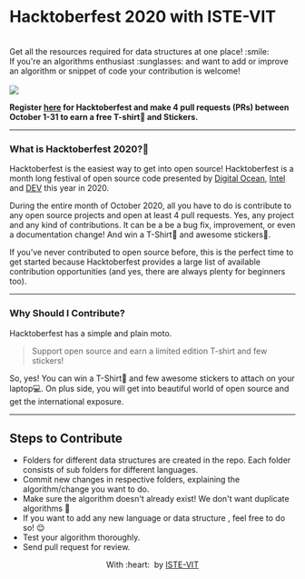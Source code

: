 <h1>
 Hacktoberfest 2020 with ISTE-VIT
</h1>
<br> Get all the resources required for data structures at one place! :smile: 
<br>
If you're an algorithms enthusiast :sunglasses: and want to add or improve an algorithm or snippet of code your contribution is welcome! 
<br>

<br>
<img src="https://github.com/Manasvi070902/project-ideas/blob/master/Hacktober.png">

**Register [here](https://hacktoberfest.digitalocean.com) for Hacktoberfest and make 4 pull requests (PRs) between October 1-31 to earn a free T-shirt:tshirt: and Stickers.**

***

### What is Hacktoberfest 2020?:thinking:
Hacktoberfest is the easiest way to get into open source! Hacktoberfest is a month long festival of open source code presented by [Digital Ocean](https://www.digitalocean.com/), [Intel](https://hacktoberfest.digitalocean.com/intel.pdf) and [DEV](https://www.dev.to/) this year in 2020.

During the entire month of October 2020, all you have to do is contribute to any open source projects and open at least 4 pull requests. Yes, any project and any kind of contributions. It can be a be a bug fix, improvement, or even a documentation change! And win a T-Shirt:tshirt: and awesome stickers:star_struck:.

If you’ve never contributed to open source before, this is the perfect time to get started because Hacktoberfest provides a large list of available contribution opportunities (and yes, there are always plenty for beginners too).

***

### Why Should I Contribute?
Hacktoberfest has a simple and plain moto.
> Support open source and earn a limited edition T-shirt and few stickers!

So, yes! You can win a T-Shirt:tshirt: and few awesome stickers to attach on your laptop:computer:. On plus side, you will get into beautiful world of open source and get the international exposure. 

***

## Steps to Contribute

- Folders for different data structures are created in the repo. Each folder consists of sub folders for different languages.
- Commit new changes in respective folders, explaining the algorithm/change you want to do.
- Make sure the algorithm doesn't already exist! We don't want duplicate algorithms 😬
- If you want to add any new language or data structure , feel free to do so! :relieved: 
- Test your algorithm thoroughly.
- Send pull request for review.




<p align="center">
	With :heart: &nbsp;by <a href="https://istevit.in/" target="_blank">ISTE-VIT</a>
</p>
